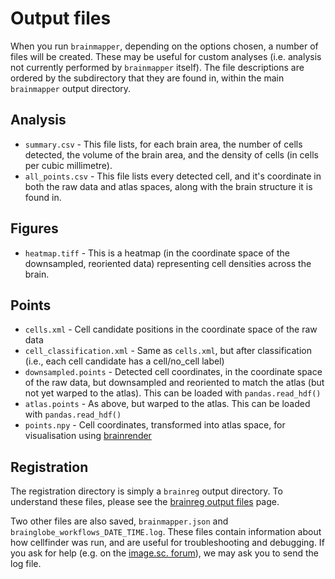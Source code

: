 # Output files

When you run `brainmapper`, depending on the options chosen, a number of files will be created.
These may be useful for custom analyses (i.e. analysis not currently performed by `brainmapper` itself).
The file descriptions are ordered by the subdirectory that they are found in, within the main `brainmapper` output directory.

## Analysis

- `summary.csv` - This file lists, for each brain area, the number of cells detected, the volume of the brain area, and the density of cells (in cells per cubic millimetre).
- `all_points.csv` - This file lists every detected cell, and it's coordinate in both the raw data and atlas spaces, along with the brain structure it is found in.

## Figures

- `heatmap.tiff` - This is a heatmap (in the coordinate space of the downsampled, reoriented data) representing cell densities across the brain.

## Points

- `cells.xml` - Cell candidate positions in the coordinate space of the raw data
- `cell_classification.xml` - Same as `cells.xml`, but after classification (i.e., each cell candidate has a cell/no_cell label)
- `downsampled.points` - Detected cell coordinates, in the coordinate space of the raw data, but downsampled and reoriented to match the atlas (but not yet warped to the atlas). This can be loaded with `pandas.read_hdf()`
- `atlas.points` - As above, but warped to the atlas. This can be loaded with `pandas.read_hdf()`
- `points.npy` - Cell coordinates, transformed into atlas space, for visualisation using [brainrender](https://github.com/brainglobe/brainrender)

## Registration

The registration directory is simply a `brainreg` output directory.
To understand these files, please see the [brainreg output files](/documentation/brainreg/user-guide/output-files/) page.

Two other files are also saved, `brainmapper.json` and `brainglobe_workflows_DATE_TIME.log`.
These files contain information about how cellfinder was run, and are useful for troubleshooting and debugging.
If you ask for help (e.g. on the [image.sc. forum](https://forum.image.sc/tag/brainglobe)), we may ask you to send the log file.

